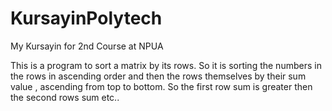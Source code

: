 # KursayinPolytech
My Kursayin for 2nd Course at NPUA 

This is a program to sort a matrix by its rows.
So it is sorting the numbers in the rows in ascending order and then the rows themselves by their sum value , ascending from top to bottom.
So the first row sum is greater then the second rows sum etc..
